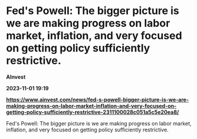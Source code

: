 # Fed's Powell: The bigger picture is we are making progress on labor market, inflation, and very focused on getting policy sufficiently restrictive.
**AInvest**

**2023-11-01 19:19**

**https://www.ainvest.com/news/fed-s-powell-bigger-picture-is-we-are-making-progress-on-labor-market-inflation-and-very-focused-on-getting-policy-sufficiently-restrictive-2311100028c051a5c5e20ea8/**

Fed's Powell: The bigger picture is we are making progress on labor market, inflation, and very focused on getting policy sufficiently restrictive.